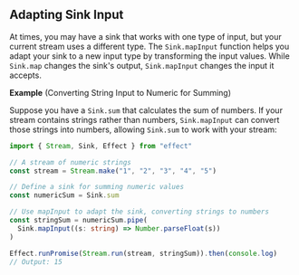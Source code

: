 ## Adapting Sink Input

At times, you may have a sink that works with one type of input, but your current stream uses a different type. The `Sink.mapInput` function helps you adapt your sink to a new input type by transforming the input values. While `Sink.map` changes the sink's output, `Sink.mapInput` changes the input it accepts.

**Example** (Converting String Input to Numeric for Summing)

Suppose you have a `Sink.sum` that calculates the sum of numbers. If your stream contains strings rather than numbers, `Sink.mapInput` can convert those strings into numbers, allowing `Sink.sum` to work with your stream:

```ts twoslash
import { Stream, Sink, Effect } from "effect"

// A stream of numeric strings
const stream = Stream.make("1", "2", "3", "4", "5")

// Define a sink for summing numeric values
const numericSum = Sink.sum

// Use mapInput to adapt the sink, converting strings to numbers
const stringSum = numericSum.pipe(
  Sink.mapInput((s: string) => Number.parseFloat(s))
)

Effect.runPromise(Stream.run(stream, stringSum)).then(console.log)
// Output: 15
```
